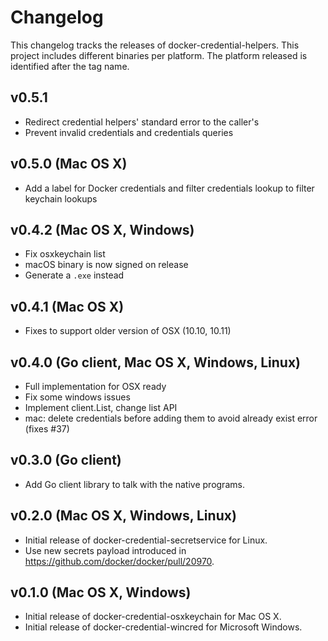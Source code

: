 # Changelog

This changelog tracks the releases of docker-credential-helpers.
This project includes different binaries per platform.
The platform released is identified after the tag name.

## v0.5.1

- Redirect credential helpers' standard error to the caller's
- Prevent invalid credentials and credentials queries

## v0.5.0 (Mac OS X)

- Add a label for Docker credentials and filter credentials lookup to filter keychain lookups

## v0.4.2 (Mac OS X, Windows)

- Fix osxkeychain list
- macOS binary is now signed on release
- Generate a `.exe` instead

## v0.4.1 (Mac OS X)

- Fixes to support older version of OSX (10.10, 10.11)

## v0.4.0 (Go client, Mac OS X, Windows, Linux)

- Full implementation for OSX ready
- Fix some windows issues
- Implement client.List, change list API
- mac: delete credentials before adding them to avoid already exist error (fixes #37)

## v0.3.0 (Go client)

- Add Go client library to talk with the native programs.

## v0.2.0 (Mac OS X, Windows, Linux)

- Initial release of docker-credential-secretservice for Linux.
- Use new secrets payload introduced in https://github.com/docker/docker/pull/20970.

## v0.1.0 (Mac OS X, Windows)

- Initial release of docker-credential-osxkeychain for Mac OS X.
- Initial release of docker-credential-wincred for Microsoft Windows.
